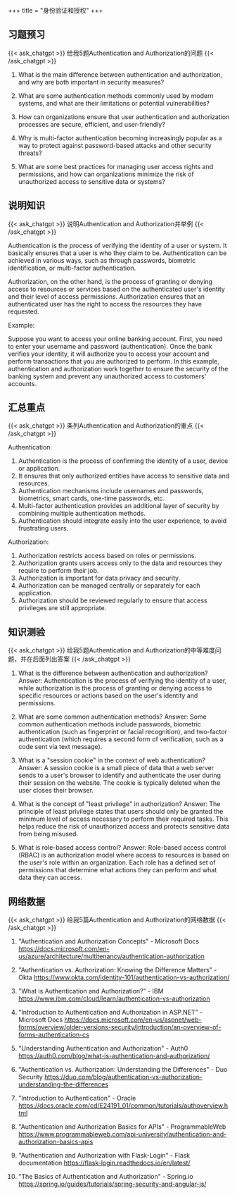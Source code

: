 +++
title = "身份验证和授权"
+++
## 习题预习
{{< ask_chatgpt >}}
给我5题Authentication and Authorization的问题
{{< /ask_chatgpt >}}



1. What is the main difference between authentication and authorization, and why are both important in security measures?

2. What are some authentication methods commonly used by modern systems, and what are their limitations or potential vulnerabilities?

3. How can organizations ensure that user authentication and authorization processes are secure, efficient, and user-friendly?

4. Why is multi-factor authentication becoming increasingly popular as a way to protect against password-based attacks and other security threats?

5. What are some best practices for managing user access rights and permissions, and how can organizations minimize the risk of unauthorized access to sensitive data or systems?   

## 说明知识
{{< ask_chatgpt >}}
说明Authentication and Authorization并举例
{{< /ask_chatgpt >}}



Authentication is the process of verifying the identity of a user or system. It basically ensures that a user is who they claim to be. Authentication can be achieved in various ways, such as through passwords, biometric identification, or multi-factor authentication.

Authorization, on the other hand, is the process of granting or denying access to resources or services based on the authenticated user's identity and their level of access permissions. Authorization ensures that an authenticated user has the right to access the resources they have requested.

Example:

Suppose you want to access your online banking account. First, you need to enter your username and password (authentication). Once the bank verifies your identity, it will authorize you to access your account and perform transactions that you are authorized to perform. In this example, authentication and authorization work together to ensure the security of the banking system and prevent any unauthorized access to customers' accounts.   

## 汇总重点
{{< ask_chatgpt >}}
条列Authentication and Authorization的重点
{{< /ask_chatgpt >}}



Authentication:
1. Authentication is the process of confirming the identity of a user, device or application.
2. It ensures that only authorized entities have access to sensitive data and resources.
3. Authentication mechanisms include usernames and passwords, biometrics, smart cards, one-time passwords, etc.
4. Multi-factor authentication provides an additional layer of security by combining multiple authentication methods.
5. Authentication should integrate easily into the user experience, to avoid frustrating users.

Authorization:
1. Authorization restricts access based on roles or permissions.
2. Authorization grants users access only to the data and resources they require to perform their job.
3. Authorization is important for data privacy and security.
4. Authorization can be managed centrally or separately for each application.
5. Authorization should be reviewed regularly to ensure that access privileges are still appropriate.   

## 知识测验
{{< ask_chatgpt >}}
给我5题Authentication and Authorization的中等难度问题，并在后面列出答案
{{< /ask_chatgpt >}}



1. What is the difference between authentication and authorization?
Answer: Authentication is the process of verifying the identity of a user, while authorization is the process of granting or denying access to specific resources or actions based on the user's identity and permissions.

2. What are some common authentication methods?
Answer: Some common authentication methods include passwords, biometric authentication (such as fingerprint or facial recognition), and two-factor authentication (which requires a second form of verification, such as a code sent via text message).

3. What is a "session cookie" in the context of web authentication?
Answer: A session cookie is a small piece of data that a web server sends to a user's browser to identify and authenticate the user during their session on the website. The cookie is typically deleted when the user closes their browser.

4. What is the concept of "least privilege" in authorization?
Answer: The principle of least privilege states that users should only be granted the minimum level of access necessary to perform their required tasks. This helps reduce the risk of unauthorized access and protects sensitive data from being misused.

5. What is role-based access control?
Answer: Role-based access control (RBAC) is an authorization model where access to resources is based on the user's role within an organization. Each role has a defined set of permissions that determine what actions they can perform and what data they can access.   

## 网络数据
{{< ask_chatgpt >}}
给我5篇Authentication and Authorization的网络数据
{{< /ask_chatgpt >}}



1. "Authentication and Authorization Concepts" - Microsoft Docs
https://docs.microsoft.com/en-us/azure/architecture/multitenancy/authentication-authorization

2. "Authentication vs. Authorization: Knowing the Difference Matters" - Okta
https://www.okta.com/identity-101/authentication-vs-authorization/

3. "What is Authentication and Authorization?" - IBM
https://www.ibm.com/cloud/learn/authentication-vs-authorization

4. "Introduction to Authentication and Authorization in ASP.NET" - Microsoft Docs
https://docs.microsoft.com/en-us/aspnet/web-forms/overview/older-versions-security/introduction/an-overview-of-forms-authentication-cs

5. "Understanding Authentication and Authorization" - Auth0
https://auth0.com/blog/what-is-authentication-and-authorization/

6. "Authentication vs. Authorization: Understanding the Differences" - Duo Security
https://duo.com/blog/authentication-vs-authorization-understanding-the-differences

7. "Introduction to Authentication" - Oracle
https://docs.oracle.com/cd/E24191_01/common/tutorials/authoverview.html

8. "Authentication and Authorization Basics for APIs" - ProgrammableWeb
https://www.programmableweb.com/api-university/authentication-and-authorization-basics-apis

9. "Authentication and Authorization with Flask-Login" - Flask documentation
https://flask-login.readthedocs.io/en/latest/

10. "The Basics of Authentication and Authorization" - Spring.io
https://spring.io/guides/tutorials/spring-security-and-angular-js/   

